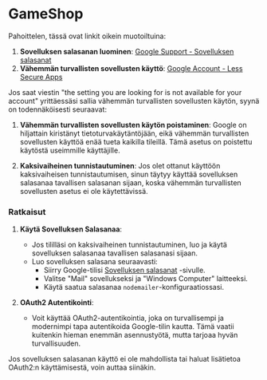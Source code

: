 # GameShop
Pahoittelen, tässä ovat linkit oikein muotoiltuina:

1. **Sovelluksen salasanan luominen**: [Google Support - Sovelluksen salasanat](https://support.google.com/accounts/answer/185833)
2. **Vähemmän turvallisten sovellusten käyttö**: [Google Account - Less Secure Apps](https://myaccount.google.com/lesssecureapps)



Jos saat viestin "the setting you are looking for is not available for your account" yrittäessäsi sallia vähemmän turvallisten sovellusten käytön, syynä on todennäköisesti seuraavat:

1. **Vähemmän turvallisten sovellusten käytön poistaminen**: Google on hiljattain kiristänyt tietoturvakäytäntöjään, eikä vähemmän turvallisten sovellusten käyttöä enää tueta kaikilla tileillä. Tämä asetus on poistettu käytöstä useimmille käyttäjille.

2. **Kaksivaiheinen tunnistautuminen**: Jos olet ottanut käyttöön kaksivaiheisen tunnistautumisen, sinun täytyy käyttää sovelluksen salasanaa tavallisen salasanan sijaan, koska vähemmän turvallisten sovellusten asetus ei ole käytettävissä.

### Ratkaisut

1. **Käytä Sovelluksen Salasanaa**:
   - Jos tililläsi on kaksivaiheinen tunnistautuminen, luo ja käytä sovelluksen salasanaa tavallisen salasanasi sijaan.
   - Luo sovelluksen salasana seuraavasti:
     - Siirry Google-tilisi [Sovelluksen salasanat](https://support.google.com/accounts/answer/185833) -sivulle.
     - Valitse "Mail" sovellukseksi ja "Windows Computer" laitteeksi.
     - Käytä saatua salasanaa `nodemailer`-konfiguraatiossasi.

2. **OAuth2 Autentikointi**:
   - Voit käyttää OAuth2-autentikointia, joka on turvallisempi ja modernimpi tapa autentikoida Google-tilin kautta. Tämä vaatii kuitenkin hieman enemmän asennustyötä, mutta tarjoaa hyvän turvallisuuden.

Jos sovelluksen salasanan käyttö ei ole mahdollista tai haluat lisätietoa OAuth2:n käyttämisestä, voin auttaa siinäkin.